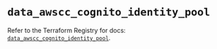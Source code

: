 # `data_awscc_cognito_identity_pool`

Refer to the Terraform Registry for docs: [`data_awscc_cognito_identity_pool`](https://registry.terraform.io/providers/hashicorp/awscc/0.70.0/docs/data-sources/cognito_identity_pool).
